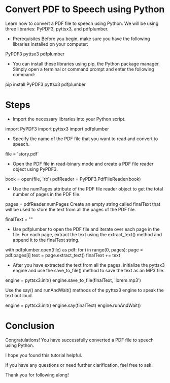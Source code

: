 # Convert PDF to Speech using Python

Learn how to convert a PDF file to speech using Python. We will be using three libraries: PyPDF3, pyttsx3, and pdfplumber.

- Prerequisites
  Before you begin, make sure you have the following libraries installed on your computer:

PyPDF3
pyttsx3
pdfplumber

- You can install these libraries using pip, the Python package manager. Simply open a terminal or command prompt and enter the following command:

pip install PyPDF3 pyttsx3 pdfplumber

# Steps

- Import the necessary libraries into your Python script.

import PyPDF3
import pyttsx3
import pdfplumber

- Specify the name of the PDF file that you want to read and convert to speech.

file = 'story.pdf'

- Open the PDF file in read-binary mode and create a PDF file reader object using PyPDF3.

book = open(file, 'rb')
pdfReader = PyPDF3.PdfFileReader(book)

- Use the numPages attribute of the PDF file reader object to get the total number of pages in the PDF file.

pages = pdfReader.numPages
Create an empty string called finalText that will be used to store the text from all the pages of the PDF file.

finalText = ""

- Use pdfplumber to open the PDF file and iterate over each page in the file. For each page, extract the text using the extract_text() method and append it to the finalText string.

with pdfplumber.open(file) as pdf:
for i in range(0, pages):
page = pdf.pages[i]
text = page.extract_text()
finalText += text

- After you have extracted the text from all the pages, initialize the pyttsx3 engine and use the save_to_file() method to save the text as an MP3 file.

engine = pyttsx3.init()
engine.save_to_file(finalText, 'lorem.mp3')

Use the say() and runAndWait() methods of the pyttsx3 engine to speak the text out loud.

engine = pyttsx3.init()
engine.say(finalText)
engine.runAndWait()

# Conclusion

Congratulations! You have successfully converted a PDF file to speech using Python.

I hope you found this tutorial helpful.

If you have any questions or need further clarification, feel free to ask.

Thank you for following along!
